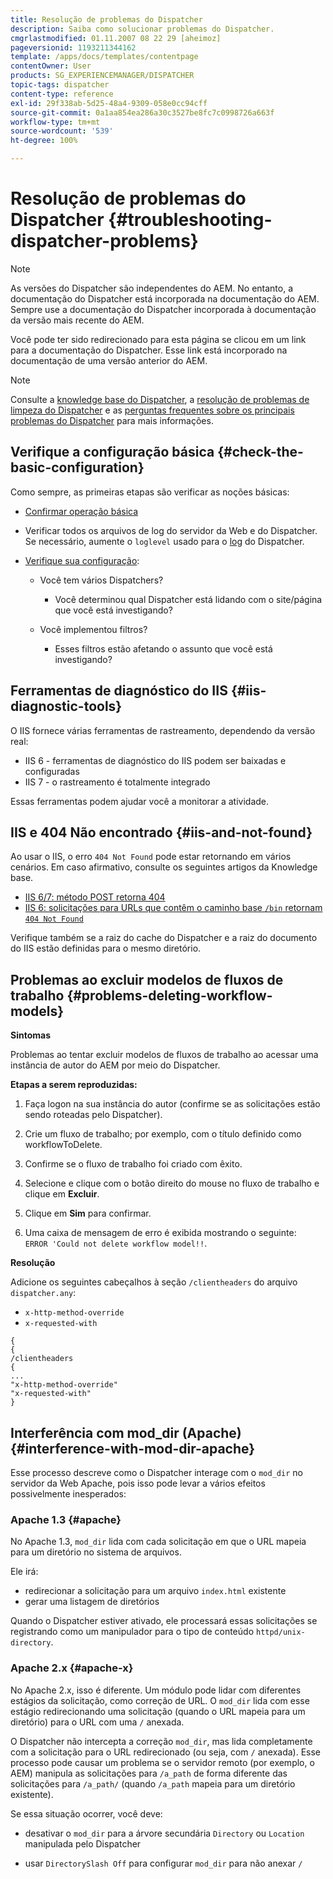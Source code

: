 ```yaml
---
title: Resolução de problemas do Dispatcher
description: Saiba como solucionar problemas do Dispatcher.
cmgrlastmodified: 01.11.2007 08 22 29 [aheimoz]
pageversionid: 1193211344162
template: /apps/docs/templates/contentpage
contentOwner: User
products: SG_EXPERIENCEMANAGER/DISPATCHER
topic-tags: dispatcher
content-type: reference
exl-id: 29f338ab-5d25-48a4-9309-058e0cc94cff
source-git-commit: 0a1aa854ea286a30c3527be8fc7c0998726a663f
workflow-type: tm+mt
source-wordcount: '539'
ht-degree: 100%

---
```


# Resolução de problemas do Dispatcher {#troubleshooting-dispatcher-problems}

>[!NOTE]
>
>As versões do Dispatcher são independentes do AEM. No entanto, a documentação do Dispatcher está incorporada na documentação do AEM. Sempre use a documentação do Dispatcher incorporada à documentação da versão mais recente do AEM.
>
>Você pode ter sido redirecionado para esta página se clicou em um link para a documentação do Dispatcher. Esse link está incorporado na documentação de uma versão anterior do AEM.

>[!NOTE]
>
>Consulte a [knowledge base do Dispatcher](https://helpx.adobe.com/br/experience-manager/kb/index/dispatcher.html), a [resolução de problemas de limpeza do Dispatcher](https://experienceleague.adobe.com/search.html?lang=pt-BR#q=troubleshooting%20dispatcher%20flushing%20issues&amp;sort=relevancy&amp;f:el_product=[Experience%20Manager]) e as [perguntas frequentes sobre os principais problemas do Dispatcher](dispatcher-faq.md) para mais informações.

## Verifique a configuração básica {#check-the-basic-configuration}

Como sempre, as primeiras etapas são verificar as noções básicas:

* [Confirmar operação básica](/help/using/dispatcher-configuration.md#confirming-basic-operation)
* Verificar todos os arquivos de log do servidor da Web e do Dispatcher. Se necessário, aumente o `loglevel` usado para o [log](/help/using/dispatcher-configuration.md#logging) do Dispatcher.

* [Verifique sua configuração](/help/using/dispatcher-configuration.md):

   * Você tem vários Dispatchers?

      * Você determinou qual Dispatcher está lidando com o site/página que você está investigando?

   * Você implementou filtros?

      * Esses filtros estão afetando o assunto que você está investigando?

## Ferramentas de diagnóstico do IIS {#iis-diagnostic-tools}

O IIS fornece várias ferramentas de rastreamento, dependendo da versão real:

* IIS 6 - ferramentas de diagnóstico do IIS podem ser baixadas e configuradas
* IIS 7 - o rastreamento é totalmente integrado

Essas ferramentas podem ajudar você a monitorar a atividade.

## IIS e 404 Não encontrado {#iis-and-not-found}

Ao usar o IIS, o erro `404 Not Found` pode estar retornando em vários cenários. Em caso afirmativo, consulte os seguintes artigos da Knowledge base.

* [IIS 6/7: método POST retorna 404](https://helpx.adobe.com/br/experience-manager/kb/IIS6IsapiFilters.html)
* [IIS 6: solicitações para URLs que contêm o caminho base `/bin` retornam `404 Not Found`](https://helpx.adobe.com/br/experience-manager/kb/RequestsToBinDirectoryFailInIIS6.html)

Verifique também se a raiz do cache do Dispatcher e a raiz do documento do IIS estão definidas para o mesmo diretório.

## Problemas ao excluir modelos de fluxos de trabalho {#problems-deleting-workflow-models}

**Sintomas**

Problemas ao tentar excluir modelos de fluxos de trabalho ao acessar uma instância de autor do AEM por meio do Dispatcher.

**Etapas a serem reproduzidas:**

1. Faça logon na sua instância do autor (confirme se as solicitações estão sendo roteadas pelo Dispatcher).
1. Crie um fluxo de trabalho; por exemplo, com o título definido como workflowToDelete.
1. Confirme se o fluxo de trabalho foi criado com êxito.
1. Selecione e clique com o botão direito do mouse no fluxo de trabalho e clique em **Excluir**.

1. Clique em **Sim** para confirmar.
1. Uma caixa de mensagem de erro é exibida mostrando o seguinte:\
   `ERROR 'Could not delete workflow model!!`.

**Resolução**

Adicione os seguintes cabeçalhos à seção `/clientheaders` do arquivo `dispatcher.any`:

* `x-http-method-override`
* `x-requested-with`

```
{  
{  
/clientheaders  
{  
...  
"x-http-method-override"  
"x-requested-with"  
}
```

## Interferência com mod_dir (Apache) {#interference-with-mod-dir-apache}

Esse processo descreve como o Dispatcher interage com o `mod_dir` no servidor da Web Apache, pois isso pode levar a vários efeitos possivelmente inesperados:

### Apache 1.3 {#apache}

No Apache 1.3, `mod_dir` lida com cada solicitação em que o URL mapeia para um diretório no sistema de arquivos.

Ele irá:

* redirecionar a solicitação para um arquivo `index.html` existente
* gerar uma listagem de diretórios

Quando o Dispatcher estiver ativado, ele processará essas solicitações se registrando como um manipulador para o tipo de conteúdo `httpd/unix-directory`.

### Apache 2.x {#apache-x}

No Apache 2.x, isso é diferente. Um módulo pode lidar com diferentes estágios da solicitação, como correção de URL. O `mod_dir` lida com esse estágio redirecionando uma solicitação (quando o URL mapeia para um diretório) para o URL com uma `/` anexada.

O Dispatcher não intercepta a correção `mod_dir`, mas lida completamente com a solicitação para o URL redirecionado (ou seja, com `/` anexada). Esse processo pode causar um problema se o servidor remoto (por exemplo, o AEM) manipula as solicitações para `/a_path` de forma diferente das solicitações para `/a_path/` (quando `/a_path` mapeia para um diretório existente).

Se essa situação ocorrer, você deve:

* desativar o `mod_dir` para a árvore secundária `Directory` ou `Location` manipulada pelo Dispatcher

* usar `DirectorySlash Off` para configurar `mod_dir` para não anexar `/`
